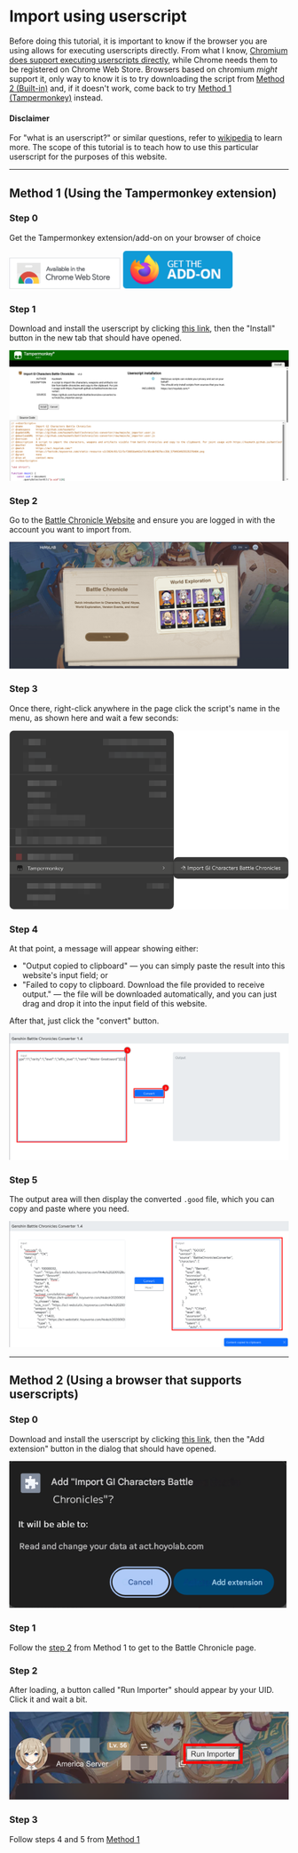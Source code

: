 # Import using userscript

Before doing this tutorial, it is important to know if the browser you are using
allows for executing userscripts directly. From what I know,
[Chromium does support executing userscripts directly](https://www.chromium.org/developers/design-documents/user-scripts/),
while Chrome needs them to be registered on Chrome Web Store. Browsers based
on chromium *might* support it, only way to know it is to try downloading the
script from <a target="_self" href="#method-2">Method 2 (Built-in)</a> and, if
it doesn't work, come back to try <a target="_self" href="#method-1">Method 1
(Tampermonkey)</a> instead.

<div class="card">
  <h4 class="card-header">Disclaimer</h4>
  <div class="card-body">
    For "what is an userscript?" or similar questions, refer to
    <a href="https://wikipedia.org/wiki/Userscript">wikipedia</a> to learn
    more. The scope of this tutorial is to teach how to use this particular
    userscript for the purposes of this website.
  </div>
</div>

---

## <a name="method-1"/>Method 1 (Using the Tampermonkey extension)

### Step 0

Get the Tampermonkey extension/add-on on your browser of choice

[<img style="width:200px;" alt="chrome web store link" src="doc/chrome-webstore.png">](https://chromewebstore.google.com/detail/dhdgffkkebhmkfjojejmpbldmpobfkfo)
[<img style="width:200px;" alt="firefox addon store link" src="doc/firefox-browser-addons.png">](https://addons.mozilla.org/en-US/firefox/addon/tampermonkey)

### Step 1

Download and install the userscript by clicking
[this link](https://github.com/kazmath/battlechronicle-importer/raw/main/bc_importer.user.js),
then the "Install" button in the new tab that should have opened.

![Step 1](doc/script_m1_step1.png)

### <a name="reference-1"/>Step 2

Go to the
[Battle Chronicle Website](https://act.hoyolab.com/app/community-game-records-sea/index.html)
and ensure you are logged in with the account you want to import from.

![Battle Chronicle page](doc/manual_step0.png)

### Step 3

Once there, right-click anywhere in the page click the script's name in the
menu, as shown here and wait a few seconds:

<img style="width:600px;" alt="Context Menu" src="doc/script_m1_step3.png">

### Step 4

At that point, a message will appear showing either:

- "Output copied to clipboard" — you can simply paste the result into this
website's input field; or
- "Failed to copy to clipboard. Download the file provided to receive output." —
the file will be downloaded automatically, and you can just drag and drop it
into the input field of this website.

After that, just click the "convert" button.

![Step 6](doc/manual_step5.png)

### Step 5

The output area will then display the converted `.good` file, which you can copy
and paste where you need.

![Step 7](doc/manual_step6.png)

---

## <a name="method-2"/>Method 2 (Using a browser that supports userscripts)

### Step 0

Download and install the userscript by clicking
[this link](https://github.com/kazmath/battlechronicle-importer/raw/main/bc_importer_alt.user.js),
then the "Add extension" button in the dialog that should have opened.

<img style="width:500px;" alt="Add extension" src="doc/script_m2_step0.png"/>

### Step 1

Follow the <a target="_self" href="#reference-1">step 2</a> from Method 1 to
get to the Battle Chronicle page.

### Step 2

After loading, a button called "Run Importer" should appear by your UID. Click
it and wait a bit.

![Run Importer button](doc/script_m2_step2.png)

### Step 3

Follow steps 4 and 5 from <a target="_self" href="#method-1">Method 1</a>
